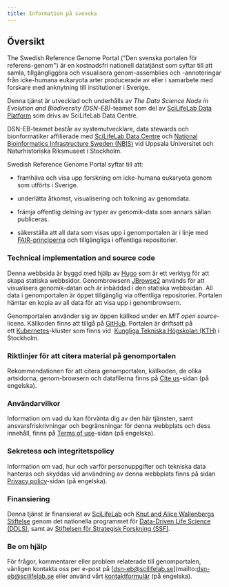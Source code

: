 ```yaml
---
title: Information på svenska
---
```


## Översikt

The Swedish Reference Genome Portal ("Den svenska portalen för referens-genom") är en kostnadsfri nationell datatjänst som syftar till att samla, tillgängliggöra och visualisera genom-assemblies och -annoteringar från icke-humana eukaryota arter producerade av eller i samarbete med forskare med an­knytning till institutioner i Sverige.

Denna tjänst är utvecklad och underhålls av *The Data Science Node in Evolution and Biodiversity (DSN-EB)*-teamet som del av <a href="https://data.scilifelab.se" target="_blank">SciLifeLab Data Platform</a> som drivs av SciLifeLab Data Centre.

DSN-EB-teamet består av systemutvecklare, data stewards och bionformatiker affilierade med <a href="https://www.scilifelab.se/data/" target="_blank">SciLifeLab Data Centre</a> och <a href="https://nbis.se" target="_blank">National Bioinformatics Infrastructure Sweden (NBIS)</a> vid Uppsala Universitet och Naturhistoriska Riksmuseet i Stockholm.

Swedish Reference Genome Portal syftar till att:

- framhäva och visa upp forskning om icke-humana eukaryota genom som utförts i Sverige.

- underlätta åtkomst, visualisering och tolkning av genomdata.

- främja offentlig delning av typer av genomik-data som annars sällan publiceras.

- säkerställa att all data som visas upp i genomportalen är i linje med [FAIR-principerna](https://www.go-fair.org/fair-principles/) och tillgängliga i offentliga repositorier.

### Technical implementation and source code

Denna webbsida är byggd med hjälp av [Hugo](https://gohugo.io/) som är ett verktyg för att skapa statiska webbsidor. Genombrowsern [JBrowse2](https://jbrowse.org/jb2/)  används för att visualisera genomik-datan och är inbäddad i den statiska webbsidan. All data i genomportalen är öppet tillgänglig via offentliga repositorier. Portalen hämtar en kopia av all data för att visa upp i genombrowsern.

Genomportalen använder sig av öppen källkod under en *MIT open source*-licens. Källkoden  finns att tillgå på [GitHub](https://github.com/ScilifelabDataCentre/genome-portal/). Portalen är driftsatt på ett [Kubernetes](https://kubernetes.io/)-kluster som finns vid  [Kungliga Tekniska Högskolan (KTH)](https://www.kth.se/) i Stockholm.

### Riktlinjer för att citera material på genomportalen

Rekommendationen för att citera genomportalen, källkoden, de olika artsidorna, genom-browsern och datafilerna finns på <a href="/citation" target="_blank">Cite us</a>-sidan (på engelska).

### Användarvilkor

Information om vad du kan förvänta dig av den här tjänsten, samt ansvarsfriskrivningar och begränsningar för denna webbplats och dess innehåll, finns på <a href="/terms" target="_blank">Terms of use</a>-sidan (på engelska).

### Sekretess och integritetspolicy

Information om vad, hur och varför personuppgifter och tekniska data hanteras och skyddas vid användning av denna webbplats finns på sidan <a href="/privacy" target="_blank">Privacy policy</a>-sidan (på engelska).

### Finansiering

Denna tjänst är finansierat av [SciLifeLab](https://www.scilifelab.se) och [Knut and Alice Wallenbergs Stiftelse](https://kaw.wallenberg.org/) genom det nationella programmet för [Data-Driven Life Science (DDLS)](https://www.scilifelab.se/data-driven/), samt av [Stiftelsen för Strategisk Forskning (SSF)](https://strategiska.se/).

### Be om hjälp

För frågor, kommentarer eller problem relaterade till genomportalen, vänligen kontakta oss per e-post på [dsn-eb@scilifelab.se](mailto:dsn-eb@scilifelab.se eller använd vårt <a href="/contact" target="_blank">kontaktformulär</a> (på engelska).
